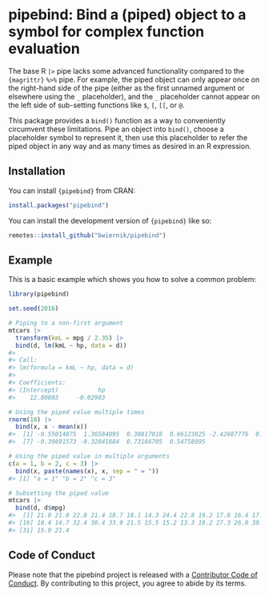 
<!-- README.md is generated from README.Rmd. Please edit that file -->

# pipebind: Bind a (piped) object to a symbol for complex function evaluation

<!-- badges: start -->
<!-- badges: end -->

The base R `|>` pipe lacks some advanced functionality compared to the
`{magrittr}` `%>%` pipe. For example, the piped object can only appear
once on the right-hand side of the pipe (either as the first unnamed
argument or elsewhere using the `_` placeholder), and the `_`
placeholder cannot appear on the left side of sub-setting functions like
`$`, `[`, `[[`, or `@`.

This package provides a `bind()` function as a way to conveniently
circumvent these limitations. Pipe an object into `bind()`, choose a
placeholder symbol to represent it, then use this placeholder to refer
the piped object in any way and as many times as desired in an R
expression.

## Installation

You can install `{pipebind}` from CRAN:

``` r
install.packages("pipebind")
```

You can install the development version of `{pipebind}` like so:

``` r
remotes::install_github("bwiernik/pipebind")
```

## Example

This is a basic example which shows you how to solve a common problem:

``` r
library(pipebind)

set.seed(2016)

# Piping to a non-first argument
mtcars |>
  transform(kmL = mpg / 2.35) |>
  bind(d, lm(kmL ~ hp, data = d))
#> 
#> Call:
#> lm(formula = kmL ~ hp, data = d)
#> 
#> Coefficients:
#> (Intercept)           hp  
#>    12.80803     -0.02903

# Using the piped value multiple times
rnorm(10) |>
  bind(x, x - mean(x))
#>  [1] -0.55014875  1.36584095  0.30817018  0.66123825 -2.42687776  0.08185269
#>  [7] -0.39891573 -0.32041684  0.73166705  0.54758995

# Using the piped value in multiple arguments
c(a = 1, b = 2, c = 3) |>
  bind(x, paste(names(x), x, sep = " = "))
#> [1] "a = 1" "b = 2" "c = 3"

# Subsetting the piped value
mtcars |>
  bind(d, d$mpg)
#>  [1] 21.0 21.0 22.8 21.4 18.7 18.1 14.3 24.4 22.8 19.2 17.8 16.4 17.3 15.2 10.4
#> [16] 10.4 14.7 32.4 30.4 33.9 21.5 15.5 15.2 13.3 19.2 27.3 26.0 30.4 15.8 19.7
#> [31] 15.0 21.4
```

## Code of Conduct

Please note that the pipebind project is released with a [Contributor
Code of
Conduct](https://contributor-covenant.org/version/2/0/CODE_OF_CONDUCT.html).
By contributing to this project, you agree to abide by its terms.
